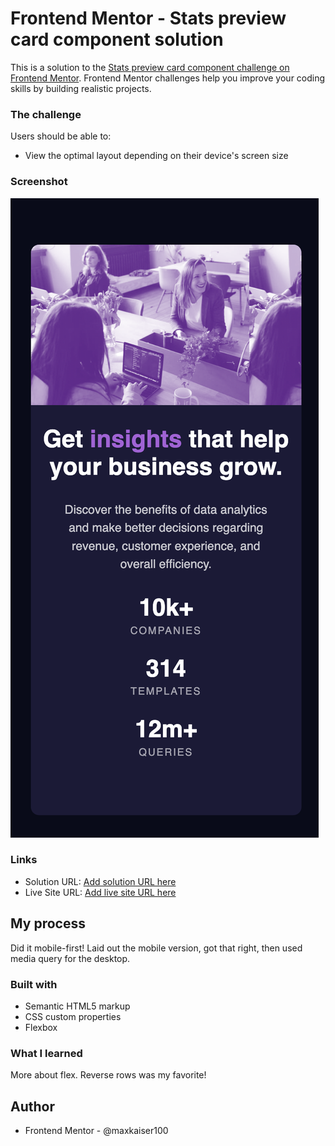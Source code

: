 # Frontend Mentor - Stats preview card component solution

This is a solution to the [Stats preview card component challenge on Frontend Mentor](https://www.frontendmentor.io/challenges/stats-preview-card-component-8JqbgoU62). Frontend Mentor challenges help you improve your coding skills by building realistic projects. 



### The challenge

Users should be able to:

- View the optimal layout depending on their device's screen size

### Screenshot

![](./images/mobile.png)

### Links

- Solution URL: [Add solution URL here](https://your-solution-url.com)
- Live Site URL: [Add live site URL here](https://your-live-site-url.com)

## My process

Did it mobile-first! Laid out the mobile version, got that right, then used media query for the desktop.

### Built with

- Semantic HTML5 markup
- CSS custom properties
- Flexbox

### What I learned

More about flex. Reverse rows was my favorite!


## Author


- Frontend Mentor - @maxkaiser100



